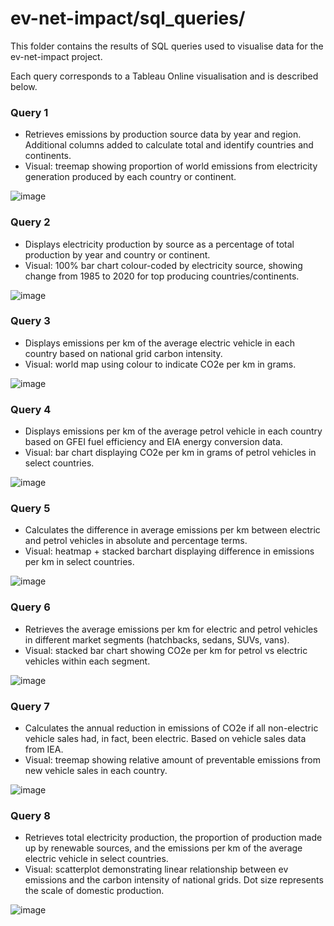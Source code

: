 # ev-net-impact/sql_queries/

This folder contains the results of SQL queries used to visualise data for the ev-net-impact project.

Each query corresponds to a Tableau Online visualisation and is described below.

### Query 1
* Retrieves emissions by production source data by year and region. Additional columns added to calculate total and identify countries and continents.
* Visual: treemap showing proportion of world emissions from electricity generation produced by each country or continent.

![image](https://user-images.githubusercontent.com/95948405/153863631-118ef6f7-b759-4c6b-9d24-bb9785d3caaf.png)

### Query 2
* Displays electricity production by source as a percentage of total production by year and country or continent.
* Visual: 100% bar chart colour-coded by electricity source, showing change from 1985 to 2020 for top producing countries/continents.

![image](https://user-images.githubusercontent.com/95948405/153857976-c776f07a-612d-4b6a-bbe6-443447b31e30.png)

### Query 3
* Displays emissions per km of the average electric vehicle in each country based on national grid carbon intensity.
* Visual: world map using colour to indicate CO2e per km in grams.

![image](https://user-images.githubusercontent.com/95948405/153861144-fbd0c549-f9b8-4a78-a217-b9ee0f8c10ac.png)

### Query 4
* Displays emissions per km of the average petrol vehicle in each country based on GFEI fuel efficiency and EIA energy conversion data.
* Visual: bar chart displaying CO2e per km in grams of petrol vehicles in select countries.

![image](https://user-images.githubusercontent.com/95948405/153863062-9403cb11-b560-4c34-b3f9-2dde45fe2b8c.png)

### Query 5
* Calculates the difference in average emissions per km between electric and petrol vehicles in absolute and percentage terms.
* Visual: heatmap + stacked barchart displaying difference in emissions per km in select countries.

![image](https://user-images.githubusercontent.com/95948405/153863433-77174836-e663-413b-8652-0450da5038a7.png)

### Query 6
* Retrieves the average emissions per km for electric and petrol vehicles in different market segments (hatchbacks, sedans, SUVs, vans).
* Visual: stacked bar chart showing CO2e per km for petrol vs electric vehicles within each segment.

![image](https://user-images.githubusercontent.com/95948405/153863272-c34757b2-c70f-4235-bc47-78e285b166fb.png)

### Query 7
* Calculates the annual reduction in emissions of CO2e if all non-electric vehicle sales had, in fact, been electric. Based on vehicle sales data from IEA.
* Visual: treemap showing relative amount of preventable emissions from new vehicle sales in each country.

![image](https://user-images.githubusercontent.com/95948405/153863517-fce452d4-11da-4c49-8058-cfa763736fea.png)

### Query 8
* Retrieves total electricity production, the proportion of production made up by renewable sources, and the emissions per km of the average electric vehicle in select countries.
* Visual: scatterplot demonstrating linear relationship between ev emissions and the carbon intensity of national grids. Dot size represents the scale of domestic production.

![image](https://user-images.githubusercontent.com/95948405/153864166-f168aa45-ef11-4027-aef6-c6c10fe57356.png)
